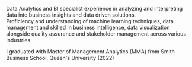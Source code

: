 Data Analytics and BI specialist experience in analyzing and interpreting data into business insights and data driven solutions.  
Proficiency and understanding of machine learning techniques, data management and skilled in business intelligence, data visualization alongside quality assurance and stakeholder management across various industries.

I graduated with Master of Management Analytics (MMA) from Smith Business School, Queen's University (2022)


<!--
**fs-19/fs-19** is a ✨ _special_ ✨ repository because its `README.md` (this file) appears on your GitHub profile.

Here are some ideas to get you started:

- 🔭 I’m currently working on ...
- 🌱 I’m currently learning ...
- 👯 I’m looking to collaborate on ...
- 🤔 I’m looking for help with ...
- 💬 Ask me about ...
- 📫 How to reach me: ...
- 😄 Pronouns: ...
- ⚡ Fun fact: ...
-->
